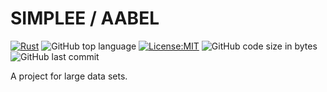 # SIMPLEE / AABEL

[![Rust](https://github.com/veminovici/aabel/actions/workflows/ci.yml/badge.svg?branch=main)](https://github.com/veminovici/aabel/actions/workflows/ci.yml)
![GitHub top language](https://img.shields.io/github/languages/top/veminovici/aabel)
[![License:MIT](https://img.shields.io/badge/License-MIT-yellow.svg)](https://opensource.org/licenses/MIT)
![GitHub code size in bytes](https://img.shields.io/github/languages/code-size/veminovici/aabel)
![GitHub last commit](https://img.shields.io/github/last-commit/veminovici/aabel)

A project for large data sets.